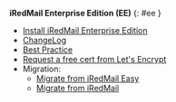 __iRedMail Enterprise Edition (EE)__ {: #ee }

- [Install iRedMail Enterprise Edition](./install.ee.html)
- [ChangeLog](./ee.changelog.html)
- [Best Practice](./ee.best.practice.html)
- [Request a free cert from Let's Encrypt](./letsencrypt-ee.html)
- Migration:
    - [Migrate from iRedMail Easy](./easy.to.ee.html)
    - [Migrate from iRedMail](./iredmail.to.ee.html)
